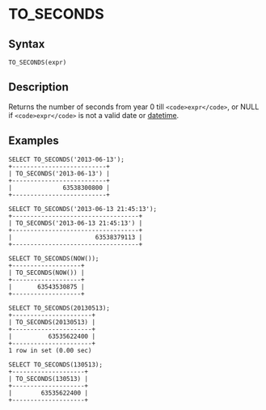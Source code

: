 
# TO_SECONDS

## Syntax


```
TO_SECONDS(expr)
```

## Description


Returns the number of seconds from year 0 till `<code>expr</code>`, or NULL if `<code>expr</code>` is not a valid date or [datetime](../../../../data-types/date-and-time-data-types/datetime.md).


## Examples


```
SELECT TO_SECONDS('2013-06-13');
+--------------------------+
| TO_SECONDS('2013-06-13') |
+--------------------------+
|              63538300800 |
+--------------------------+

SELECT TO_SECONDS('2013-06-13 21:45:13');
+-----------------------------------+
| TO_SECONDS('2013-06-13 21:45:13') |
+-----------------------------------+
|                       63538379113 |
+-----------------------------------+

SELECT TO_SECONDS(NOW());
+-------------------+
| TO_SECONDS(NOW()) |
+-------------------+
|       63543530875 |
+-------------------+

SELECT TO_SECONDS(20130513);
+----------------------+
| TO_SECONDS(20130513) |
+----------------------+
|          63535622400 |
+----------------------+
1 row in set (0.00 sec)

SELECT TO_SECONDS(130513);
+--------------------+
| TO_SECONDS(130513) |
+--------------------+
|        63535622400 |
+--------------------+
```
